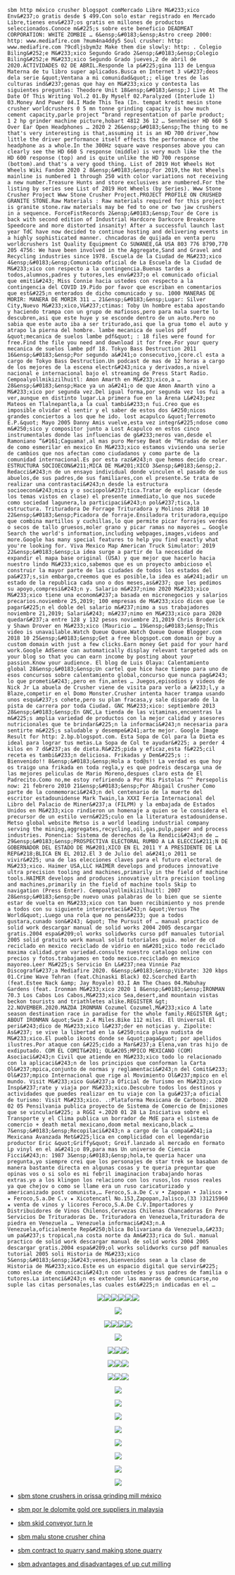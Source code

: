 
```
sbm http méxico crusher blogspot comMercado Libre M&#233;xico Env&#237;o gratis desde $ 499.Con solo estar registrado en Mercado Libre,tienes env&#237;os gratis en millones de productos seleccionados.Conoce m&#225;s sobre este beneficio DEADMEAT CORPORATION: WHITE ZOMBIE … 6&ensp;&#0183;&ensp;Astro creep 2000: http: www.mediafire.com ?mum4na4ddy5 Soul crusher: http: www.mediafire.com ?9cdljsbym3z Make them die slowly: http: . Colegio Biling&#252;e M&#233;xico Segundo Grado 2&ensp;&#0183;&ensp;Colegio Biling&#252;e M&#233;xico Segundo Grado jueves,2 de abril de 2020.ACTIVIDADES 02 DE ABRIL.Responde la p&#225;gina 113 de Lengua Materna de tu libro super aplicados.Busca en Internet 3 v&#237;deos dela serie &quot;Ventana a mi comunidad&quot;; elige tres de las culturas ind&#237;genas que hay en M&#233;xico y contesta las siguientes preguntas: Theodore Unit 18&ensp;&#0183;&ensp;J Live At The Date Of This Writing Vol.2 01.By Myself 02.Paralyzed (Interlude 1) 03.Money And Power 04.I Made This Tea (In. tempat kredit mesin stone crusher worldcrushers 0 5 mn tonne grinding capacity is how much cement capacity,parle project “brand representation of parle product; 1 2 hp grinder machine picture,hobart 4812 36 12 … Sennheiser HD 660 S Over Ear Open Headphones … 2020 2 26&ensp;&#0183;&ensp;The thing to me that's very interesting is that,assuming it is an HD 700 driver,how little the driver performance itself effects the performance of the headphone as a whole.In the 300Hz square wave responses above you can clearly see the HD 660 S response (middle) is very much like the the HD 600 response (top) and is quite unlike the HD 700 response (bottom).and that's a very good thing. List of 2019 Hot Wheels Hot Wheels Wiki Fandom 2020 2 8&ensp;&#0183;&ensp;For 2019,the Hot Wheels mainline is numbered 1 through 250 with color variations not receiving a new number.Treasure Hunts and store exclusives are numbered.For the listing by series see List of 2019 Hot Wheels (by Series). Www Stone Crusher Project Www Stone Crusher Project.PROJECT PROFILE ON CRUSHED GRANITE STONE.Raw Materials : Raw materials required for this project is granite stone.raw materials may be fed to one or two jaw crushers in a sequence. ForceFistRecords 2&ensp;&#0183;&ensp;Tour de Core is back with second edition of Industrial Hardcore Darkcore Breakcore Speedcore and more distorted insanity! After a successful launch last year TdC have now decided to continue hosting and delivering events in a highly sophisticated manner. chncadoras de quijada en venta peru worldcrushers 1st Quality Equipment Co SUWANEE,GA USA 803 776 8790,770 205 4756: We have been involved in the Aggregate,Sand and Gravel and Recycling industries since 1978. Escuela de la Ciudad de M&#233;xico 4&ensp;&#0183;&ensp;Comunicado oficial de La Escuela de la Ciudad de M&#233;xico con respecto a la contingencia.Buenas tardes a todos,alumnos,padres y tutores,les env&#237;o el comunicado oficial que emiti&#243; Miss Connie hacia ustedes con respecto a la contingencia del COVID 19.Pido por favor que escriban en comentarios que est&#225;n enterados de dicho comunicado y su. 1000 MANERAS DE MORIR: MANERA DE MORIR 311 … 21&ensp;&#0183;&ensp;Lugar: Silver City,Nuevo M&#233;xico,V&#237;ctimas: Toby Un hombre estaba apostando y haciendo trampa con un grupo de mafiosos,pero para mala suerte lo descubren,asi que este huye y se esconde dentro de un auto.Pero no sabia que este auto iba a ser triturado,asi que la grua tomo el auto y atrapo la pierna del hombre. lambe mecanica de suelos pdf &quot;mecanica de suelos lambe pdf&quot; : 18 files were found for free.Find the file you need and download it for free.For your query mecanica de suelos lambe pdf 18. Tokyo Bass Destruction 2011 16&ensp;&#0183;&ensp;Por segundo a&#241;o consecutivo,jcore.cl esta a cargo de Tokyo Bass Destruction.Un podcast de mas de 12 horas a cargo de los mejores de la escena electr&#243;nica y derivados,a nivel nacional e internacional bajo el streaming de Press Start Radio. Cempoalyollmikizilhuitl: Amon Amarth en M&#233;xico,a … 28&ensp;&#0183;&ensp;Hace ya un a&#241;o de que Amon Amarth vino a M&#233;xico por segunda vez.Del igual forma,por segunda vez los fui a ver,aunque en distinto lugar.La primera fue en la Arena L&#243;pez Mateos en Tlalnepantla,a la cual tambi&#233;n fui.Creo que es imposible olvidar el sentir y el saber de estos dos &#250;nicos grandes conciertos a los que he ido. lost acapulco &quot;Terremoto E.P.&quot; Mayo 2005 Danny Amis vuelve,esta vez integr&#225;ndose como m&#250;sico y compositor junto a Lost Acapulco en estos cinco instrumentales donde las influencias de g&#233;neros van,desde el Ramoniano “&#161;Caguama!,al mas puro Mersey Beat de “Miradas de moler de como esmerilar en mexico En M&#233;xico estamos viviendo una serie de cambios que nos afectan como ciudadanos y como parte de la comunidad internacional.Es por esta raz&#243;n que hemos decido crear. ESTRUCTURA SOCIOECON&#211;MICA DE M&#201;XICO 3&ensp;&#0183;&ensp;2. Redacci&#243;n de un ensayo individual donde vinculen el pasado de sus abuelos,de sus padres,de sus familiares,con el presente.Se trata de realizar una contrastaci&#243;n desde la estructura socioecon&#243;mica y o sociopol&#237;tica.Tratar de explicar (desde los temas vistos en clase) el presente inmediato,lo que nos sucede como sociedad lagunera,la participaci&#243;n pol&#237;tica,la estructura. Trituradora De Forrage Trituradora y Molinos 2018 10 22&ensp;&#0183;&ensp;Picadora de forraje.Ensiladora trituradora,equipo que combina martillos y cuchillas,lo que permite picar forrajes verdes o secos de tallo gruesos,moler grano y picar ramas no mayores … Google Search the world's information,including webpages,images,videos and more.Google has many special features to help you find exactly what you're looking for. Viva Mexico Map American Truck Simulator: 2019 22&ensp;&#0183;&ensp;La idea surge a partir de la necesidad de expandir el mapa base original (USA) y que mejor que hacerlo hacia nuestro lindo M&#233;xico,sabemos que es un proyecto ambicioso el construir la mayor parte de las ciudades de todos los estados del pa&#237;s,sin embargo,creemos que es posible,la idea es a&#241;adir un estado de la republica cada uno o dos meses,as&#237; que les pedimos su apoyo,compresi&#243;n y. Salario m&#237;nimo 2020 M&#233;xico M&#233;xico tiene una econom&#237;a basada en micronegocios y salarios precarios.noviembre 25,2019; 100 empresas de M&#233;xico dicen que le pagar&#225;n el doble del salario m&#237;nimo a sus trabajadores noviembre 21,2019; Salari&#243; m&#237;nimo en M&#233;xico para 2020 quedar&#237;a entre 128 y 132 pesos noviembre 21,2019 Chris Broderick y Shawn Drover en M&#233;xico (Mauricio … 19&ensp;&#0183;&ensp;This video is unavailable.Watch Queue Queue.Watch Queue Queue Blogger.com 2018 10 25&ensp;&#0183;&ensp;Get a free blogspot.com domain or buy a custom domain with just a few clicks.Earn money Get paid for your hard work.Google AdSense can automatically display relevant targeted ads on your blog so that you can earn income by posting about your passion.Know your audience. El blog de Luis Olaya: Calentamiento global 28&ensp;&#0183;&ensp;Un cartel que hice hace tiempo para uno de esos concursos sobre calentamiento global,concurso que nunca pag&#243; lo que prometi&#243;,pero en fin,antes … Juegos,episodios y videos de Nick Jr La abuela de Crusher viene de visita para verlo a &#233;l,y a Blaze,competir en el Domo Monster.Crusher intenta hacer trampa usando unos esqu&#237;s cohete,pero su plan fracasa,y sale disparado de la pista de carrera por toda Ciudad. GNC M&#233;xico: septiembre 2013 28&ensp;&#0183;&ensp;En GNC,La tienda de las vitaminas,encuentras la m&#225;s amplia variedad de productos con la mejor calidad y asesores nutricionales que te brindar&#225;n la informaci&#243;n necesaria para sentirte m&#225;s saludable y desempe&#241;arte mejor. Google Image Result for http: 2.bp.blogspot.com. Esta Sopa de Col para la Dieta es ideal para lograr tus metas.La Sopa de Col te ayudar&#225; a perder 4 kilos en 7 d&#237;as de dieta.R&#225;pida y eficaz,esta f&#225;cil receta es tambi&#233;n deliciosa. Frikadas y Dem&#225;s :: Bienvenido!! 8&ensp;&#0183;&ensp;Hola a tod@s!! La verdad es que hoy os traigo una frikada en toda regla,y es que podreis descarga una de las mejores peliculas de Mario Moreno,despues claro esta de El Padrecito.Como no,me estoy refiriendo a Por Mis Pistolas ^^ Persepolis now: 21 febrero 2010 21&ensp;&#0183;&ensp;Por Abigail Crusher Como parte de la conmemoraci&#243;n del centenario de la muerte del escritor estadounidense Mark Twain,la XXXI Feria Internacional del Libro del Palacio de Miner&#237;a (FILPM) y la embajada de Estados Unidos en M&#233;xico rindieron un homenaje a quien se le considera el precursor de un estilo vern&#225;culo en la literatura estadounidense. Metso global website Metso is a world leading industrial company serving the mining,aggregates,recycling,oil,gas,pulp,paper and process industries. Ponencia: Sistema de derechos de la Rendici&#243;n de … 29&ensp;&#0183;&ensp;PROSPECTIVA ELECTORAL RUMBO A LA ELECCI&#211;N DE GOBERNADOR DEL ESTADO DE M&#201;XICO EN EL 2011 Y A PRESIDENTE DE LA REP&#218;BLICA EN EL 2012.El 3 de Julio del a&#241;o 2011 se vivir&#225; una de las elecciones claves para el futuro electoral de M&#233;xico. Haimer USA,LLC HAIMER develops and produces innovative ultra precision tooling and machines,primarily in the field of machine tools.HAIMER develops and produces innovative ultra precision tooling and machines,primarily in the field of machine tools Skip to navigation (Press Enter). Cempoalyollmikizilhuitl: 2007 28&ensp;&#0183;&ensp;De nuevo unas palabras de lo bien que se siente estar de vuelta en M&#233;xico con tan buen recibimiento y nos prende a todos con su siguiente interpretaci&#243;n &quot;Versus The World&quot;.Luego una rola que no pens&#233; que a todos gustara,cunado son&#243; &quot; The Pursuit of … manual practico de solid work descargar manual de solid works 2004 2005 descargar gratis.2004 espa&#209;ol works solidworks curso pdf manuales tutorial 2005 solid gratuito work manual solid tutoriales guia. moler de cd reciclado en mexico reciclado de vidrio en m&#201;xico todo reciclado maxima calidad.gran variedad.consulte nuestro catalogo online con precios y fotos.trabajamos en todo mexico.reciclado en mexico mayoreo.Leer M&#225;s Servicio En L&#237;nea Vinnie Paz Discograf&#237;a Mediafire 2020. 6&ensp;&#0183;&ensp;Vibrate: 320 kbps 01.Crime Wave Tehran (feat.Chinaski Black) 02.Scorched Earth (feat.Estee Nack &amp; Jay Royale) 03.I Am The Chaos 04.Mabuhay Gardens (feat. Ironman M&#233;xico 2020 1 8&ensp;&#0183;&ensp;IRONMAN 70.3 Los Cabos Los Cabos,M&#233;xico Sea,desert,and mountain vistas beckon tourists and triathletes alike.REGISTER &gt; 22.NOVEMBER.2020.MAZDA IRONMAN Cozumel Cozumel,M&#233;xico A late season destination race in paradise for the whole family.REGISTER &gt; ABOUT IRONMAN &quot;Swim 2.4 Miles.Bike 112 miles. El Universal El peri&#243;dico de M&#233;xico l&#237;der en noticias y. Zipolite: As&#237; se vive la libertad en la &#250;nica playa nudista de M&#233;xico.El pueblo ikoots donde se &quot;paga&quot; por apellidos ilustres.Por ataque con &#225;cido a Mar&#237;a Elena,van tras hijo de exdiputado. COM EL COMIT&#201; OL&#205;MPICO MEXICANO (COM) Asociaci&#243;n Civil que atiende en M&#233;xico todo lo relacionado con la aplicaci&#243;n de los principios que conforman la Carta Ol&#237;mpica,conjunto de normas y reglamentaci&#243;n del Comit&#233; Ol&#237;mpico Internacional que rige al Movimiento Ol&#237;mpico en el mundo. Visit M&#233;xico Gu&#237;a Oficial de Turismo en M&#233;xico Insp&#237;rate y viaja por M&#233;xico.Descubre todos los destinos y actividades que puedes realizar en tu viaje con la gu&#237;a oficial de turismo: Visit M&#233;xico. .:Plataforma Mexicana de Carbono:. 2020 02 05 Pensilvania publica proyecto de Sistema de Comercio de Emisiones que se vincular&#225; a RGGI +.2020 01 28 La Iniciativa sobre el Transporte y el Clima publica un borrador de MdE para el sistema de comercio + death metal mexicano,doom metal mexicano,black … 7&ensp;&#0183;&ensp;Recopilaci&#243;n a cargo de la compa&#241;ia Mexicana Avanzada Met&#225;lica en complicidad con el legendario productor Eric &quot;Griffy&quot; Greif.lanzado al mercado en formato Lp vinyl en el a&#241;o 89,para mas Un universo de Ciencia Ficci&#243;n: 1987 3&ensp;&#0183;&ensp;hola,te queria hacer una pregunta,yo siempre crei que los personajes de star trek se basaban de manera bastante directa en algunas cosas y te queria preguntar que opinas vos o si solo es mi febril imaginacion trabajando horas extras.yo a los klingon los relaciono con los rusos,los rusos reales ya que chejov o como se llame era un ruso caricaturizado y americanizado post comunista,… Feroco,S.a.De C.v • Zapopan • Jalisco • ★ Feroco,S.a.De C.v ★ Xicotencatl No.153,Zapopan,Jalisco,(33 )31215960 ★ venta de vinos y licores Feroco,S.A.De C.V.Importadores y Distribuidores de Vinos Chilenos,Cervezas Chilenas Chancadoras En Peru Servicios De Trituradoras De. Trituradora en Venezuela,Trituradora de piedra en Venezuela … Venezuela informaci&#243;n.A Venezuela,oficialmente Rep&#250;blica Bolivariana da Venezuela,&#233; um pa&#237;s tropical,na costa norte da Am&#233;rica do Sul. manual practico de solid work descargar manual de solid works 2004 2005 descargar gratis.2004 espa&#209;ol works solidworks curso pdf manuales tutorial 2005 soli Historia de M&#233;xico 5&ensp;&#0183;&ensp;J&#243;venes,bienvenidos sean a la clase de Historia de M&#233;xico.Este es un espacio digital que servir&#225; como enlace de comunicaci&#243;n con ustedes y sus padres de familia o tutores.La intenci&#243;n es extender las maneras de comunicarse,no suple las citas personales,las cuales est&#225;n indicadas en el … 
```

<div align="center">
  
<a rel="nofollow" href="https://m.shibang-china.com?f=github&k=sbm+http+m%C3%A9xico+crusher+blogspot+com"><img src="https://static.shibang-china.com/en/l.png"></a><img src="https://static.shibang-china.com/en/hw.png"><a rel="nofollow" href="https://m.shibang-china.com/product/?f=github&k=sbm+http+m%C3%A9xico+crusher+blogspot+com"><img src="https://static.shibang-china.com/en/p.png"></a><a rel="nofollow" href="https://m.shibang-china.com/cases/?f=github&k=sbm+http+m%C3%A9xico+crusher+blogspot+com"><img src="https://static.shibang-china.com/en/c.png"></a><a rel="nofollow" href="https://m.shibang-china.com/news/?f=github&k=sbm+http+m%C3%A9xico+crusher+blogspot+com"><img src="https://static.shibang-china.com/en/n.png"></a><a rel="nofollow" href="https://m.shibang-china.com?f=github&k=sbm+http+m%C3%A9xico+crusher+blogspot+com"><img src="https://static.shibang-china.com/en/m.png"></a>

<a rel="nofollow" href="https://m.shibang-china.com/product/?f=github&k=sbm+http+m%C3%A9xico+crusher+blogspot+com"><img src="https://static.shibang-china.com/en/b.jpg"></a>
  
<a rel="nofollow" href="https://m.shibang-china.com/solution-aggregate.html?f=github&k=sbm+http+m%C3%A9xico+crusher+blogspot+com"><img src="https://static.shibang-china.com/en/a.jpg"></a><a rel="nofollow" href="https://m.shibang-china.com/solution-mine.html?f=github&k=sbm+http+m%C3%A9xico+crusher+blogspot+com"><img src="https://static.shibang-china.com/en/m.jpg"></a><a rel="nofollow" href="https://m.shibang-china.com/solution-mill.html?f=github&k=sbm+http+m%C3%A9xico+crusher+blogspot+com"><img src="https://static.shibang-china.com/en/g.jpg"></a><a rel="nofollow" href="https://m.shibang-china.com/solution-epc.html?f=github&k=sbm+http+m%C3%A9xico+crusher+blogspot+com"><img src="https://static.shibang-china.com/en/e.jpg"></a>

<a rel="nofollow" href="https://m.shibang-china.com/product/?f=github&k=sbm+http+m%C3%A9xico+crusher+blogspot+com"><img src="https://static.shibang-china.com/en/a-p.png"></a>

<a rel="nofollow" href="https://m.shibang-china.com/product/crusher/c6x.html?f=github&k=sbm+http+m%C3%A9xico+crusher+blogspot+com"><img src="https://static.shibang-china.com/en/j.jpg"></a><a rel="nofollow" href="https://m.shibang-china.com/product/crusher/ci5x.html?f=github&k=sbm+http+m%C3%A9xico+crusher+blogspot+com"><img src="https://static.shibang-china.com/en/i.jpg"></a><a rel="nofollow" href="https://m.shibang-china.com/product/crusher/hst.html?f=github&k=sbm+http+m%C3%A9xico+crusher+blogspot+com"><img src="https://static.shibang-china.com/en/c.jpg"></a>

<a rel="nofollow" href="https://m.shibang-china.com/product/mill/mtw.html?f=github&k=sbm+http+m%C3%A9xico+crusher+blogspot+com"><img src="https://static.shibang-china.com/en/mtw.jpg"></a><a rel="nofollow" href="https://m.shibang-china.com/product/mill/scm.html?f=github&k=sbm+http+m%C3%A9xico+crusher+blogspot+com"><img src="https://static.shibang-china.com/en/scm.jpg"></a><a rel="nofollow" href="https://m.shibang-china.com/product/mill/lm.html?f=github&k=sbm+http+m%C3%A9xico+crusher+blogspot+com"><img src="https://static.shibang-china.com/en/lm.jpg"></a>

<a rel="nofollow" href="https://m.shibang-china.com/product/sand/vsi6x.html?f=github&k=sbm+http+m%C3%A9xico+crusher+blogspot+com"><img src="https://static.shibang-china.com/en/6x.jpg"></a><a rel="nofollow" href="https://m.shibang-china.com/product/sand/vu.html?f=github&k=sbm+http+m%C3%A9xico+crusher+blogspot+com"><img src="https://static.shibang-china.com/en/vu.jpg"></a><a rel="nofollow" href="https://m.shibang-china.com/product/mobile/klun.html?f=github&k=sbm+http+m%C3%A9xico+crusher+blogspot+com"><img src="https://static.shibang-china.com/en/k.jpg"></a>

<a rel="nofollow" href="https://m.shibang-china.com/cases/?f=github&k=sbm+http+m%C3%A9xico+crusher+blogspot+com"><img src="https://static.shibang-china.com/en/case.png"></a>

<a rel="nofollow" href="https://m.shibang-china.com/cases/aggregate/202.html?f=github&k=sbm+http+m%C3%A9xico+crusher+blogspot+com"><img src="https://static.shibang-china.com/en/c-1.jpg"></a>

<a rel="nofollow" href="https://m.shibang-china.com/cases/aggregate/203.html?f=github&k=sbm+http+m%C3%A9xico+crusher+blogspot+com"><img src="https://static.shibang-china.com/en/c-2.jpg"></a>

<a rel="nofollow" href="https://m.shibang-china.com/cases/mill/123.html?f=github&k=sbm+http+m%C3%A9xico+crusher+blogspot+com"><img src="https://static.shibang-china.com/en/c-3.jpg"></a>

<a rel="nofollow" href="https://m.shibang-china.com/contact_us.html?f=github&k=sbm+http+m%C3%A9xico+crusher+blogspot+com"><img src="https://static.shibang-china.com/en/contact.png"></a>

<a rel="nofollow" href="https://swt.shibang-china.com/?f=github&k=sbm+http+m%C3%A9xico+crusher+blogspot+com"><img src="https://static.shibang-china.com/en/chat.png"></a>

<a rel="nofollow" href="https://whatsapp.shibangsoft.com/WhatsApp.php?f=github&k=sbm+http+m%C3%A9xico+crusher+blogspot+com"><img src="https://static.shibang-china.com/en/whatsapp.png"></a>

<a rel="nofollow" href="https://m.shibang-china.com/?f=github&k=sbm+http+m%C3%A9xico+crusher+blogspot+com"><img src="https://static.shibang-china.com/en/website.png"></a>

</div>


* [sbm stone crushers in orissa grinding mill méxico](sbm%20stone%20crushers%20in%20orissa%20grinding%20mill%20m%C3%A9xico.md)

* [sbm por le dolomite gold ore suppliers in malaysia](sbm%20por%20le%20dolomite%20gold%20ore%20suppliers%20in%20malaysia.md)

* [sbm skid conveyor turn le](sbm%20skid%20conveyor%20turn%20le.md)

* [sbm malu stone crusher china](sbm%20malu%20stone%20crusher%20china.md)

* [sbm contract to quarry sand making stone quarry](sbm%20contract%20to%20quarry%20sand%20making%20stone%20quarry.md)

* [sbm advantages and disadvantages of up cut milling](sbm%20advantages%20and%20disadvantages%20of%20up%20cut%20milling.md)